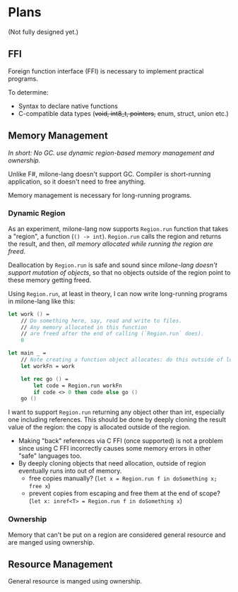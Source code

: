 # Plans

(Not fully designed yet.)

## FFI

Foreign function interface (FFI) is necessary to implement practical programs.

To determine:

- Syntax to declare native functions
- C-compatible data types (~~void, int8_t, pointers,~~ enum, struct, union etc.)

## Memory Management

*In short: No GC. use dynamic region-based memory management and ownership.*

Unlike F#, milone-lang doesn't support GC.
Compiler is short-running application, so it doesn't need to free anything.

Memory management is necessary for long-running programs.

### Dynamic Region

As an experiment, milone-lang now supports `Region.run` function that takes a "region", a function (`() -> int`).
`Region.run` calls the region and returns the result, and then, *all memory allocated while running the region are freed*.

Deallocation by `Region.run` is safe and sound since *milone-lang doesn't support mutation of objects*,
so that no objects outside of the region point to these memory getting freed.

Using `Region.run`, at least in theory, I can now write long-running programs in milone-lang like this:

```fs
let work () =
    // Do something here, say, read and write to files.
    // Any memory allocated in this function
    // are freed after the end of calling (`Region.run` does).
    0

let main _ =
    // Note creating a function object allocates: do this outside of loop.
    let workFn = work

    let rec go () =
        let code = Region.run workFn
        if code <> 0 then code else go ()
    go ()
```

I want to support `Region.run` returning any object other than int, especially one including references.
This should be done by deeply cloning the result value of the region: the copy is allocated outside of the region.

- Making "back" references via C FFI (once supported) is not a problem since using C FFI incorrectly causes some memory errors in other "safe" languages too.
- By deeply cloning objects that need allocation, outside of region eventually runs into out of memory.
    - free copies manually? (`let x = Region.run f in doSomething x; free x`)
    - prevent copies from escaping and free them at the end of scope? (`let x: inref<T> = Region.run f in doSomething x`)

### Ownership

Memory that can't be put on a region are considered general resource and are manged using ownership.

## Resource Management

General resource is manged using ownership.
